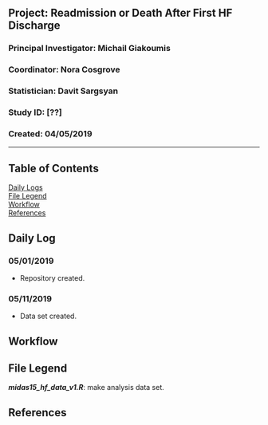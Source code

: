 ##  Project: Readmission or Death After First HF Discharge   
### Principal Investigator: Michail Giakoumis
### Coordinator: Nora Cosgrove
### Statistician: Davit Sargsyan
### Study ID: [??]
### Created: 04/05/2019

---

## Table of Contents
[Daily Logs](#log)    
[File Legend](#legend)      
[Workflow](#workflow)      
[References](#ref)   

## Daily Log<a name="log"></a>
### 05/01/2019
* Repository created.

### 05/11/2019
* Data set created.

## Workflow<a name="workflow"></a>

## File Legend<a name="legend"></a>
***midas15_hf_data_v1.R***: make analysis data set.    


## References<a name="ref"></a>